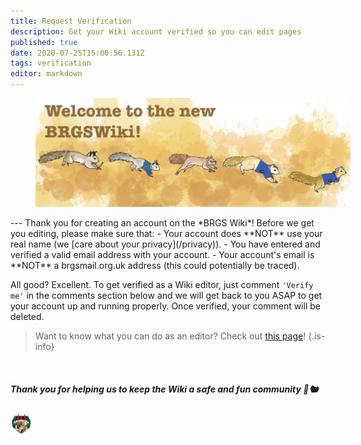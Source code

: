 ```yaml
---
title: Request Verification
description: Get your Wiki account verified so you can edit pages
published: true
date: 2020-07-25T15:00:56.131Z
tags: verification
editor: markdown
---
```


<figure class="image image_resized image-style-align-centre" style="width:100%;"><img src="/wikiwelcome.png"><figcaption></figcaption></figure>
---
Thank you for creating an account on the *BRGS Wiki*!
Before we get you editing, please make sure that:
- Your account does **NOT** use your real name (we [care about your privacy](/privacy)).
- You have entered and verified a valid email address with your account.
- Your account's email is **NOT** a brgsmail.org.uk address (this could potentially be traced).

All good? Excellent. To get verified as a Wiki editor, just comment `'Verify me'` in the comments section below and we will get back to you ASAP to get your account up and running properly. Once verified, your comment will be deleted.

> Want to know what you can do as an editor? Check out [this page](/editing/hierarchy)!
{.is-info}

<br>


##### *Thank you for helping us to keep the Wiki a safe and fun community* 🙌🐿

![Wiki Logo](/logo.png)